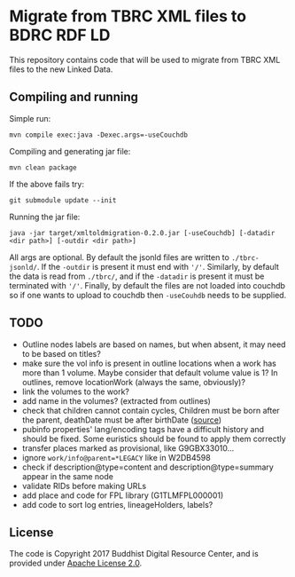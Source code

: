 # Migrate from TBRC XML files to BDRC RDF LD

This repository contains code that will be used to migrate from TBRC XML files to the new Linked Data.

## Compiling and running

Simple run:

```
mvn compile exec:java -Dexec.args=-useCouchdb
```

Compiling and generating jar file:

```
mvn clean package
```

If the above fails try:

```
git submodule update --init
```

Running the jar file:

```
java -jar target/xmltoldmigration-0.2.0.jar [-useCouchdb] [-datadir <dir path>] [-outdir <dir path>]
```

All args are optional. By default the jsonld files are written to `./tbrc-jsonld/`. If the `-outdir` is present it must end with `'/'`. Similarly, by default the data is read from `./tbrc/`, and if the `-datadir` is present it must be terminated with `'/'`. Finally, by default the files are not loaded into couchdb so if one wants to upload to couchdb then `-useCouhdb` needs to be supplied.

## TODO

- Outline nodes labels are based on names, but when absent, it may need to be based on titles?
- make sure the vol info is present in outline locations when a work has more than 1 volume. Maybe consider that default volume value is 1? In outlines, remove locationWork (always the same, obviously)?
- link the volumes to the work?
- add name in the volumes? (extracted from outlines)
- check that children cannot contain cycles, Children must be born after the parent, deathDate must be after birthDate ([source](https://www.w3.org/TR/shacl-ucr/#dfn-uc23))
- pubinfo properties' lang/encoding tags have a difficult history and should be fixed. Some euristics should be found to apply them correctly
- transfer places marked as provisional, like G9GBX33010...
- ignore `work/info@parent=*LEGACY` like in W2DB4598
- check if description@type=content and description@type=summary appear in the same node
- validate RIDs before making URLs
- add place and code for FPL library (G1TLMFPL000001)
- add code to sort log entries, lineageHolders, labels?


## License

The code is Copyright 2017 Buddhist Digital Resource Center, and is provided under [Apache License 2.0](LICENSE).
